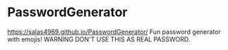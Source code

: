 # PasswordGenerator
https://salas4969.github.io/PasswordGenerator/
Fun password generator with emojis!
WARNING DON'T USE THIS AS REAL PASSWORD.

